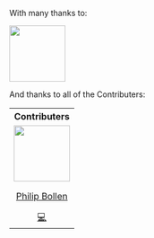<!-- 
Idea is from: https://github.com/sButtons/sbuttons/blob/master/CONTRIBUTORS.md
repo link: https://github.com/Ilionx/Limitless-gaming/

💻: contribute code 
    -> commits?author=<username>
🐛: report a bug
    -> issues?q=author:trik-flip
🤔: open an issue, be active in discussion, provide feedback, or help planning
    -> issues?q=author:trik-flip
📖: update documentation 
    -> commits?author=<username>
👀: Review code
    -> 
🔧: set up workflows, or automate tests
    -> 
💡: Write examples
    -> 
-->
With many thanks to:

<a href="https://www.ilionx.com"><img src="https://www.ilionx.com/wp-content/themes/rocket-ship/dist/images/ilionx-logo.svg" width="100px"></a>

And thanks to all of the Contributers:
<table width="100%"><tr><th colspan="7" style="text-align: center;">Contributers</th></tr><tr><td align="center"><a href="https://github.com/trik-flip"><img src="https://github.com/trik-flip.png" width="100px"><p>Philip Bollen</p></a><a href="https://github.com/Ilionx/Limitless-gaming/commits?author=trik-flip" title="Code">💻</a></td></tr></table>